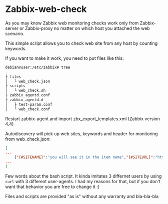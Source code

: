 # Zabbix-web-check

As you may know Zabbix web monitoring checks work only from Zabbix-server or Zabbix-proxy no matter on which host you attached the web scenario.  

This simple script allows you to check web site from any host by counting keywords.  

If you want to make it work, you need to put files like this:
```bash
debian@user:/etc/zabbix# tree
.
├ files
│   └ web_check.json
├ scripts
│   └ web_check.sh
├ zabbix_agentd.conf
├ zabbix_agentd.d
│   ├ test-param.conf
│   └ web_check.conf
```

Restart zabbix-agent and import zbx_export_templates.xml  (Zabbix version 4.4)

Autodiscovery will pick up web sites, keywords and header for monitoring from web_check.json:

```json
[
...
    {"{#SITENAME}":"you will see it in the item name","{#SITEURL}":"https://web site or IP to monitor/","{#SITEKEYWORD}":"keyword to count","{#SITEHEADER}":"Host:www.sitename.com (with no spaces, it matters)"},
...
]
```

Few words about the bash script. It kinda imitates 3 differnet users by using `curl` with 3 different user-agents. I had my reasons for that, but if you don't want that behavior you are free to change it :)

Files and scripts are provided "as is" without any warranty and bla-bla-bla